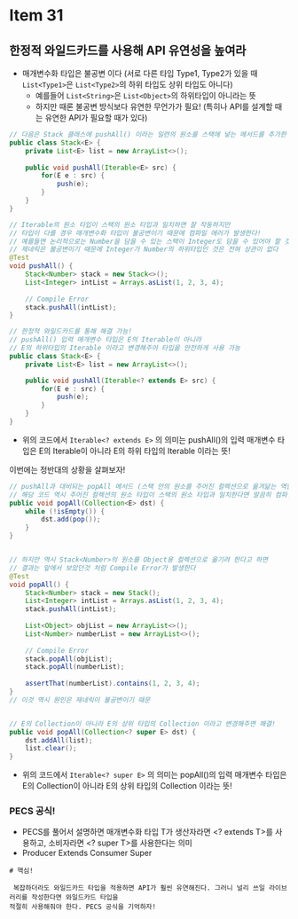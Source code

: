 # Item 31
## 한정적 와일드카드를 사용해 API 유연성을 높여라

- 매개변수화 타입은 불공변 이다 (서로 다른 타입 Type1, Type2가 있을 때 ```List<Type1>```은 ```List<Type2>```의 하위 타입도 상위 타입도 아니다)
  - 예를들어 ```List<String>```은 ```List<Object>```의 하위타입이 아니라는 뜻
  - 하지만 때론 불공변 방식보다 유연한 무언가가 필요! (특히나 API를 설계할 때는 유연한 API가 필요할 때가 있다)
 

```java
// 다음은 Stack 클래스에 pushAll() 이라는 일련의 원소를 스택에 넣는 메서드를 추가한 상태
public class Stack<E> {
    private List<E> list = new ArrayList<>();
    
    public void pushAll(Iterable<E> src) {
        for(E e : src) {
            push(e);
        }
    }
}

// Iterable의 원소 타입이 스택의 원소 타입과 일치하면 잘 작동하지만
// 타입이 다를 경우 매개변수화 타입이 불공변이기 때문에 컴파일 에러가 발생한다!
// 예를들면 논리적으로는 Number을 담을 수 있는 스택이 Integer도 담을 수 있어야 할 것 같지만
// 제네릭은 불공변이기 때문에 Integer가 Number의 하위타입인 것은 전혀 상관이 없다
@Test
void pushAll() {
    Stack<Number> stack = new Stack<>();
    List<Integer> intList = Arrays.asList(1, 2, 3, 4);
    
    // Compile Error
    stack.pushAll(intList);
}

// 한정적 와일드카드를 통해 해결 가능!
// pushAll() 입력 매개변수 타입은 E의 Iterable이 아니라
// E의 하위타입의 Iterable 이라고 변경해주어 타입을 안전하게 사용 가능
public class Stack<E> {
    private List<E> list = new ArrayList<>();

    public void pushAll(Iterable<? extends E> src) {
        for(E e : src) {
            push(e);
        }
    }
}
```
- 위의 코드에서 ```Iterable<? extends E>``` 의 의미는 pushAll()의 입력 매개변수 타입은 E의 Iterable이 아니라 E의 하위 타입의 Iterable 이라는 뜻!

이번에는 정반대의 상황을 살펴보자!

```java
// pushAll과 대비되는 popAll 메서드 (스택 안의 원소를 주어진 컬렉션으로 옮겨닮는 역할)
// 해당 코드 역시 주어진 컬렉션의 원소 타입이 스택의 원소 타입과 일치한다면 말끔히 컴파일되고 문제없이 동작한다
public void popAll(Collection<E> dst) {
    while (!isEmpty()) {
        dst.add(pop());
    }    
}


// 하지만 역시 Stack<Number>의 원소를 Object용 컬렉션으로 옮기려 한다고 하면
// 결과는 앞에서 보았던것 처럼 Compile Error가 발생한다
@Test
void popAll() {
    Stack<Number> stack = new Stack();
    List<Integer> intList = Arrays.asList(1, 2, 3, 4);
    stack.pushAll(intList);
    
    List<Object> objList = new ArrayList<>();
    List<Number> numberList = new ArrayList<>();
    
    // Compile Error
    stack.popAll(objList);
    stack.popAll(numberList);
    
    assertThat(numberList).contains(1, 2, 3, 4);
}
// 이것 역시 원인은 제네릭이 불공변이기 때문


// E의 Collection이 아니라 E의 상위 타입의 Collection 이라고 변경해주면 해결!
public void popAll(Collection<? super E> dst) {
    dst.addAll(list);
    list.clear();
}
```
- 위의 코드에서 ```Iterable<? super E>``` 의 의미는 popAll()의 입력 매개변수 타입은 E의 Collection이 아니라 E의 상위 타입의 Collection 이라는 뜻!

### PECS 공식!

- PECS를 풀어서 설명하면 매개변수화 타입 T가 생산자라면 <? extends T>를 사용하고, 소비자라면 <? super T>를 사용한다는 의미
- Producer Extends Consumer Super



```
# 핵심!

 복잡하더라도 와일드카드 타입을 적용하면 API가 훨씬 유연해진다. 그러니 널리 쓰일 라이브러리를 작성한다면 와일드카드 타입을
적절히 사용해줘야 한다. PECS 공식을 기억하자!
```
